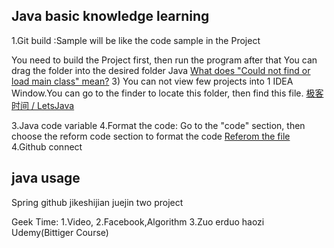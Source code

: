
## Java basic knowledge learning 



1.Git build :Sample will be like the code sample in the Project

You need to build the Project first, then run the program after that 
You can drag the folder into the desired folder Java
[What does "Could not find or load main class" mean?](https://stackoverflow.com/questions/18093928/what-does-could-not-find-or-load-main-class-mean)
3) You can not view few projects into 1 IDEA Window.You can go to the finder to locate this folder, then find this file.
[ 极客时间 / LetsJava](https://gitee.com/geektime-geekbang/LetsJava)


3.Java code variable 
4.Format the code:
Go to the "code" section, then choose the reform code section to format the code
[Referom the file](jetbrains.com/help/idea/reformat-and-rearrange-code.html?keymap=secondary_macos#reformat_file)
4.Github connect 

## java usage 
Spring
github
jikeshijian
juejin
two project

Geek Time:
1.Video, 
2.Facebook,Algorithm 
3.Zuo erduo haozi
Udemy(Bittiger Course)